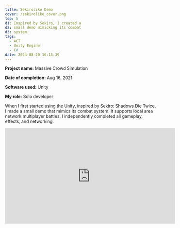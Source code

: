 ```yaml
---
title: Sekirolike Demo
cover: /sekirolike_cover.png
top: 5
d1: Inspired by Sekiro, I created a 
d2: small demo mimicking its combat 
d3: system.
tags:
  - ACT
  - Unity Engine
  - C#
date: 2024-08-20 16:15:39
---
```


**Project name:** Massive Crowd Simulation

**Date of completion:**  Aug 16, 2021

**Software used:** Unity

**My role:** Solo developer



When I first started using the Unity, inspired by Sekiro: Shadows Die Twice, I made a small demo that mimics its combat system. It supports local area network multiplayer battles. I independently completed all gameplay, effects, and networking.

<iframe width="560" height="315" src="https://www.youtube.com/embed/5oUzG3UyZWs?si=EWrA_Dz-m43nhj-R" title="YouTube video player" frameborder="0" allow="accelerometer; autoplay; clipboard-write; encrypted-media; gyroscope; picture-in-picture; web-share" referrerpolicy="strict-origin-when-cross-origin" allowfullscreen></iframe>

